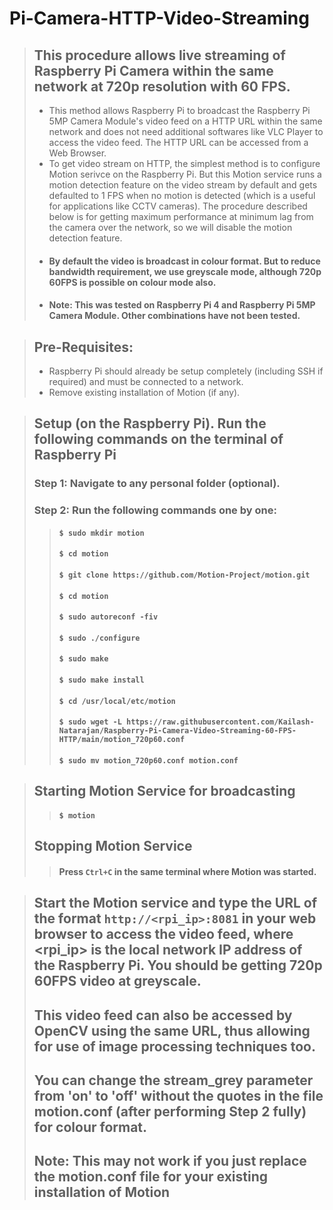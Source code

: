 # Pi-Camera-HTTP-Video-Streaming
> ## This procedure allows live streaming of Raspberry Pi Camera within the same network at 720p resolution with 60 FPS.
> * This method allows Raspberry Pi to broadcast the Raspberry Pi 5MP Camera Module's video feed on a HTTP URL within the same network and does not need additional softwares like VLC Player to access the video feed. The HTTP URL can be accessed from a Web Browser.
> * To get video stream on HTTP, the simplest method is to configure Motion serivce on the Raspberry Pi. But this Motion service runs a motion detection feature on the video stream by default and gets defaulted to 1 FPS when no motion is detected (which is a useful for applications like CCTV cameras). The procedure described below is for getting maximum performance at minimum lag from the camera over the network, so we will disable the motion detection feature.
> * #### By default the video is broadcast in colour format. But to reduce bandwidth requirement, we use greyscale mode, although 720p 60FPS is possible on colour mode also. 
> * #### **Note: This was tested on Raspberry Pi 4 and Raspberry Pi 5MP Camera Module. Other combinations have not been tested.**

> ## Pre-Requisites:
> * Raspberry Pi should already be setup completely (including SSH if required) and must be connected to a network.
> * Remove existing installation of Motion (if any).

> ## Setup (on the Raspberry Pi). Run the following commands on the terminal of Raspberry Pi 
> ### Step 1: Navigate to any personal folder (optional). 
> ### Step 2: Run the following commands one by one: 
>> #### `$ sudo mkdir motion`
>> #### `$ cd motion`
>> #### `$ git clone https://github.com/Motion-Project/motion.git`
>> #### `$ cd motion`
>> #### `$ sudo autoreconf -fiv`
>> #### `$ sudo ./configure`
>> #### `$ sudo make`
>> #### `$ sudo make install`
>> #### `$ cd /usr/local/etc/motion`
>> #### `$ sudo wget -L https://raw.githubusercontent.com/Kailash-Natarajan/Raspberry-Pi-Camera-Video-Streaming-60-FPS-HTTP/main/motion_720p60.conf`
>> #### `$ sudo mv motion_720p60.conf motion.conf`

> ## Starting Motion Service for broadcasting
>> #### `$ motion`
> ## Stopping Motion Service
>> #### Press `Ctrl+C` in the same terminal where Motion was started.

> ## Start the Motion service and type the URL of the format `http://<rpi_ip>:8081` in your web browser to access the video feed, where <rpi_ip> is the local network IP address of the Raspberry Pi. You should be getting 720p 60FPS video at greyscale.
> ## This video feed can also be accessed by OpenCV using the same URL, thus allowing for use of image processing techniques too.
> ## You can change the stream_grey parameter from 'on' to 'off' without the quotes in the file motion.conf (after performing Step 2 fully) for colour format.
> ## **Note: This may not work if you just replace the motion.conf file for your existing installation of Motion** 
